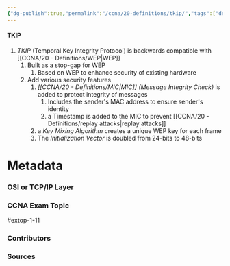 ```yaml
---
{"dg-publish":true,"permalink":"/ccna/20-definitions/tkip/","tags":["defs_ccna"],"created":"2023-11-04T12:45:23.000-07:00","updated":"2023-11-13T08:10:57.401-08:00"}
---
```


#### TKIP
1. *TKIP* (Temporal Key Integrity Protocol) is backwards compatible with [[CCNA/20 - Definitions/WEP\|WEP]]
	1. Built as a stop-gap for WEP
		1. Based on WEP to enhance security of existing hardware
	2. Add various security features
		1. *[[CCNA/20 - Definitions/MIC\|MIC]] (Message Integrity Check)* is added to protect integrity of messages
			1. Includes the sender's MAC address to ensure sender's identity
			2. a Timestamp is added to the MIC to prevent [[CCNA/20 - Definitions/replay attacks\|replay attacks]]
		2. a *Key Mixing Algorithm* creates a unique WEP key for each frame
		3. The *Initialization Vector* is doubled from 24-bits to 48-bits


# Metadata
### OSI or TCP/IP Layer

### CCNA Exam Topic
#extop-1-11 
### Contributors

### Sources
